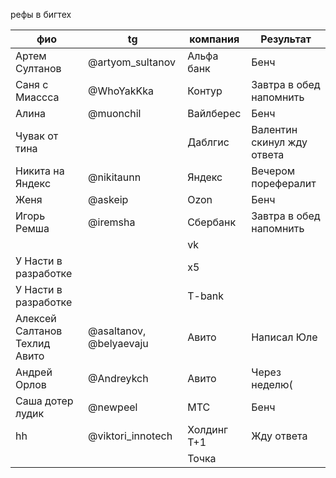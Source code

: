 рефы в бигтех

| фио<br>                       | tg                      | компания    | Результат                  |
| ----------------------------- | ----------------------- | ----------- | -------------------------- |
| Артем Султанов                | @artyom_sultanov        | Альфа банк  | Бенч                       |
| Саня с Миассса                | @WhoYakKka              | Контур      | Завтра в обед напомнить    |
| Алина                         | @muonchil               | Вайлберес   | Бенч                       |
| Чувак от тина                 |                         | Даблгис     | Валентин скинул жду ответа |
| Никита на Яндекс              | @nikitaunn              | Яндекс      | Вечером порефералит        |
| Женя                          | @askeip                 | Ozon        | Бенч                       |
| Игорь Ремша                   | @iremsha                | Сбербанк    | Завтра в обед напомнить    |
|                               |                         | vk          |                            |
| У Насти в разработке          |                         | x5          |                            |
| У Насти в разработке          |                         | T-bank      |                            |
| Алексей Салтанов Техлид Авито | @asaltanov, @belyaevaju | Авито       | Написал Юле                |
| Андрей Орлов                  | @Andreykch              | Авито       | Через неделю(              |
| Саша дотер лудик              | @newpeel                | МТС         | Бенч                       |
| hh                            | @viktori_innotech       | Холдинг Т+1 | Жду ответа                 |
|                               |                         | Точка       |                            |

